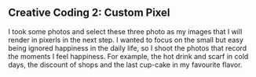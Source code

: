 ## Creative Coding 2: Custom Pixel

I took some photos and select these three photo as my images that I will render in pixerls in the next step. 
I wanted to focus on the small but easy being ignored happiness in the daily life, so I shoot the photos that record the moments I feel happiness. For example, the hot drink and scarf in cold days, the discount of shops and the last cup-cake in my favourite flavor.